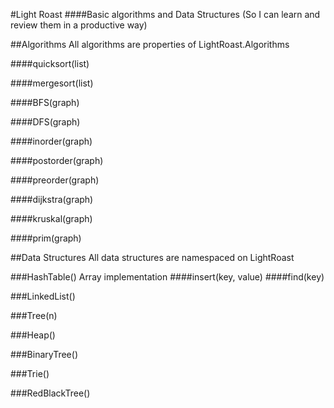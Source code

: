 #Light Roast
####Basic algorithms and Data Structures
(So I can learn and review them in a productive way)

##Algorithms
All algorithms are properties of LightRoast.Algorithms

####quicksort(list)

####mergesort(list)

####BFS(graph)

####DFS(graph)

####inorder(graph)

####postorder(graph)

####preorder(graph)

####dijkstra(graph)

####kruskal(graph)

####prim(graph)


##Data Structures
All data structures are namespaced on LightRoast

###HashTable()
Array implementation
####insert(key, value)
####find(key)

###LinkedList()

###Tree(n)

###Heap()

###BinaryTree()

###Trie()

###RedBlackTree()

